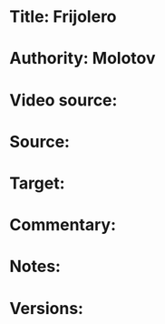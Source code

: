 # Title: Frijolero

# Authority: Molotov

# Video source: 

# Source:

# Target:  

# Commentary:  

# Notes:  

# Versions:  